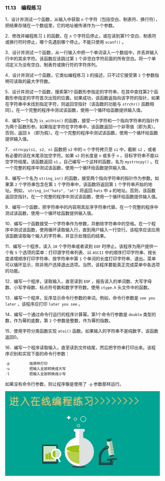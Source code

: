 ### 11.13　编程练习

1．设计并测试一个函数，从输入中获取 `n` 个字符（包括空白、制表符、换行符），把结果存储在一个数组里，它的地址被传递作为一个参数。

2．修改并编程练习 `1` 的函数，在 `n` 个字符后停止，或在读到第1个空白、制表符或换行符时停止，哪个先遇到哪个停止。不能只使用 `scanf()` 。

3．设计并测试一个函数，从一行输入中把一个单词读入一个数组中，并丢弃输入行中的其余字符。该函数应该跳过第 `1` 个非空白字符前面的所有空白。将一个单词定义为没有空白、制表符或换行符的字符序列。

4．设计并测试一个函数，它类似编程练习 `3` 的描述，只不过它接受第 `2` 个参数指明可读取的最大字符数。

5．设计并测试一个函数，搜索第1个函数形参指定的字符串，在其中查找第2个函数形参指定的字符首次出现的位置。如果成功，该函数返指向该字符的指针，如果在字符串中未找到指定字符，则返回空指针（该函数的功能与 `strchr()` 函数相同）。在一个完整的程序中测试该函数，使用一个循环给函数提供输入值。

6．编写一个名为 `is_within()` 的函数，接受一个字符和一个指向字符串的指针作为两个函数形参。如果指定字符在字符串中，该函数返回一个非零值（即为真）。否则，返回 `0` （即为假）。在一个完整的程序中测试该函数，使用一个循环给函数提供输入值。

7． `strncpy(s1, s2, n)` 函数把 `s2` 中的 `n` 个字符拷贝至 `s1` 中，截断 `s2` ，或者有必要的话在末尾添加空字符。如果 `s2` 的长度是 `n` 或多于 `n` ，目标字符串不能以空字符结尾。该函数返回 `s1` 。自己编写一个这样的函数，名为 `mystrncpy()` 。在一个完整的程序中测试该函数，使用一个循环给函数提供输入值。

8．编写一个名为 `string_in()` 的函数，接受两个指向字符串的指针作为参数。如果第 `2` 个字符串包含在第 `1` 个字符串中，该函数将返回第 `1` 个字符串开始的地址。例如， `string_in("hats", "at")` 将返回 `hats` 中 `a` 的地址。否则，该函数返回空指针。在一个完整的程序中测试该函数，使用一个循环给函数提供输入值。

9．编写一个函数，把字符串中的内容用其反序字符串代替。在一个完整的程序中测试该函数，使用一个循环给函数提供输入值。

10．编写一个函数接受一个字符串作为参数，并删除字符串中的空格。在一个程序中测试该函数，使用循环读取输入行，直到用户输入一行空行。该程序应该应用该函数读取每个输入的字符串，并显示处理后的结果。

11．编写一个程序，读入 `10` 个字符串或者读到 `EOF` 时停止。该程序为用户提供一个有 `5` 个选项的菜单：打印源字符串列表、以 `ASCII` 中的顺序打印字符串、按长度递增顺序打印字符串、按字符串中第 `1` 个单词的长度打印字符串、退出。菜单可以循环显示，除非用户选择退出选项。当然，该程序要能真正完成菜单中各选项的功能。

12．编写一个程序，读取输入，直至读到 `EOF` ，报告读入的单词数、大写字母数、小写字母数、标点符号数和数字字符数。使用 `ctype.h` 头文件中的函数。

13．编写一个程序，反序显示命令行参数的单词。例如，命令行参数是 `see you later` ，该程序应打印 `later you see` 。

14．编写一个通过命令行运行的程序计算幂。第1个命令行参数是 `double` 类型的数，作为幂的底数，第 `2` 个参数是整数，作为幂的指数。

15．使用字符分类函数实现 `atoi()` 函数。如果输入的字符串不是纯数字，该函数返回0。

16．编写一个程序读取输入，直至读到文件结尾，然后把字符串打印出来。该程序识别和实现下面的命令行参数：

```c
-p         按原样打印
-u         把输入全部转换成大写
-l         把输入全部转换成小写
```

如果没有命令行参数，则让程序像是使用了 `-p` 参数那样运行。



![2020031277D4F956.jpg](../images/2020031277D4F956.jpg)
